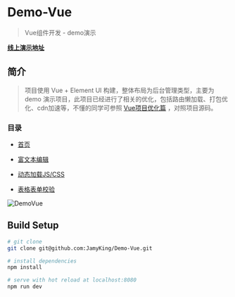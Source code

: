 # Demo-Vue

> Vue组件开发 - demo演示

**[线上演示地址](http://demo.jianking.vip/)**

## 简介

> 项目使用 Vue + Element UI 构建，整体布局为后台管理类型，主要为 demo 演示项目，此项目已经进行了相关的优化，包括路由懒加载、打包优化、cdn加速等，不懂的同学可参照 [Vue项目优化篇](http://www.jianking.vip/#/detail?id=24) ，对照项目源码。

### 目录

- [首页](http://demo.jianking.vip/#/home)

- [富文本编辑](http://demo.jianking.vip/#/editor)

- [动态加载JS/CSS](http://demo.jianking.vip/#/loadIcon)

- [表格表单校验](http://demo.jianking.vip/#/formVerify)

![DemoVue](https://raindate.oss-cn-hangzhou.aliyuncs.com/DemoVue/demo-home.png)

## Build Setup

``` bash
# git clone
git clone git@github.com:JamyKing/Demo-Vue.git

# install dependencies
npm install

# serve with hot reload at localhost:8080
npm run dev
```
